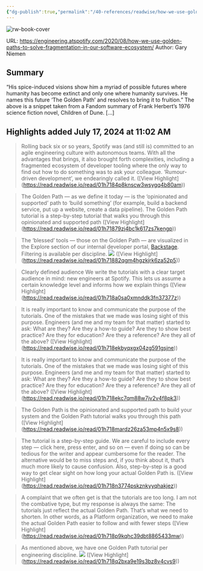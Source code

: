 ```yaml
---
{"dg-publish":true,"permalink":"/40-references/readwise/how-we-use-golden-paths-to-solve-fragmentation-in-our-software-ecosystem/","tags":["rw/articles"]}
---
```


![rw-book-cover](https://storage.googleapis.com/production-eng/1/2020/08/8d67f977-golden-paths_01b.png)
  
URL: https://engineering.atspotify.com/2020/08/how-we-use-golden-paths-to-solve-fragmentation-in-our-software-ecosystem/
Author: Gary Niemen

## Summary

“His spice-induced visions show him a myriad of possible futures where humanity has become extinct and only one where humanity survives. He names this future ‘The Golden Path’ and resolves to bring it to fruition.” The above is a snippet taken from a Fandom summary of Frank Herbert’s 1976 science fiction novel, Children of Dune. [...]

## Highlights added July 17, 2024 at 11:02 AM
>Rolling back six or so years, Spotify was (and still is) committed to an agile engineering culture with autonomous teams. With all the advantages that brings, it also brought forth complexities, including a fragmented ecosystem of developer tooling where the only way to find out how to do something was to ask your colleague. ‘Rumour-driven development’, we endearingly called it. ([View Highlight] (https://read.readwise.io/read/01h7184p8knscw3wsygq4b80am))


>The Golden Path — as we define it today — is the ‘opinionated and supported’ path to ‘build something’ (for example, build a backend service, put up a website, create a data pipeline). The Golden Path tutorial is a step-by-step tutorial that walks you through this opinionated and supported path ([View Highlight] (https://read.readwise.io/read/01h71879zj4bc1k617zs7kengp))


>The ‘blessed’ tools — those on the Golden Path — are visualized in the Explore section of our internal developer portal, [Backstage](https://backstage.io/). Filtering is available per discipline.
>![](https://storage.googleapis.com/production-eng/1/2020/08/7c939580-golden-paths_infrastructure-and-tooling.png) ([View Highlight] (https://read.readwise.io/read/01h71882qgm4hgzkjrk6za52p5))


>Clearly defined audience
>We write the tutorials with a clear target audience in mind: new engineers at Spotify. This lets us assume a certain knowledge level and informs how we explain things ([View Highlight] (https://read.readwise.io/read/01h718a0sa0xmnddk3fn37377z))


>It is really important to know and communicate the purpose of the tutorials. One of the mistakes that we made was losing sight of this purpose. Engineers (and me and my team for that matter) started to ask: What are they? Are they a how-to guide? Are they to show best practice? Are they for education? Are they a reference? Are they all of the above? ([View Highlight] (https://read.readwise.io/read/01h718ekbyqxgx04zg591gsjne))


>It is really important to know and communicate the purpose of the tutorials. One of the mistakes that we made was losing sight of this purpose. Engineers (and me and my team for that matter) started to ask: What are they? Are they a how-to guide? Are they to show best practice? Are they for education? Are they a reference? Are they all of the above? ([View Highlight] (https://read.readwise.io/read/01h718ekc7qm88w7jv2v4f8pk3))


>The Golden Path is the opinionated and supported path to build your system and the Golden Path tutorial walks you through this path ([View Highlight] (https://read.readwise.io/read/01h718mardz26za53mp4n5x9s8))


>The tutorial is a step-by-step guide. We are careful to include every step — click here, press enter, and so on — even if doing so can be tedious for the writer and appear cumbersome for the reader. The alternative would be to miss steps and, if you think about it, that’s much more likely to cause confusion. Also, step-by-step is a good way to get clear sight on how long your actual Golden Path is. ([View Highlight] (https://read.readwise.io/read/01h718n3774pskznkyyqhakjez))


>A complaint that we often get is that the tutorials are too long. I am not the combative type, but my response is always the same: The tutorials just reflect the actual Golden Path. That’s what we need to shorten. In other words, as a Platform organization, we need to make the actual Golden Path easier to follow and with fewer steps ([View Highlight] (https://read.readwise.io/read/01h718p9kqhc39dbt8865433mw))


>As mentioned above, we have one Golden Path tutorial per engineering discipline.
>![](https://storage.googleapis.com/production-eng/1/2020/08/eef8c0dd-golden-path_getting-started.png) ([View Highlight] (https://read.readwise.io/read/01h718q2bxa9e19s3bz8v4cvs9))


